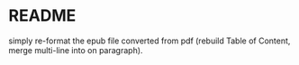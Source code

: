 # README

simply re-format the epub file converted from pdf (rebuild Table of Content, merge multi-line into on paragraph).    

